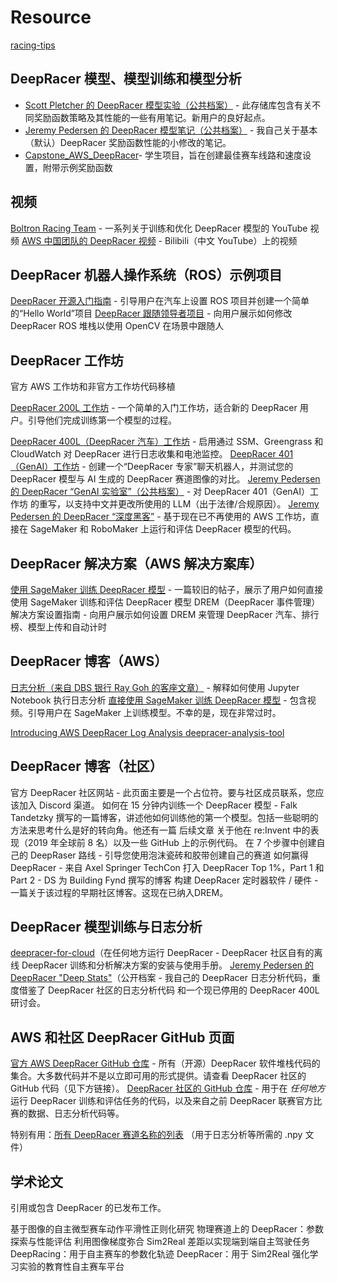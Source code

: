 
# Resource

[racing-tips](https://aws.amazon.com/cn/deepracer/racing-tips/)

## DeepRacer 模型、模型训练和模型分析

- [Scott Pletcher 的 DeepRacer 模型实验（公共档案）](https://github.com/scottpletcher/deepracer) - 此存储库包含有关不同奖励函数策略及其性能的一些有用笔记。新用户的良好起点。
- [Jeremy Pedersen 的 DeepRacer 模型笔记（公共档案）](https://github.com/jeremypedersen/deepracer-notes ) - 我自己关于基本（默认）DeepRacer 奖励函数性能的小修改的笔记。
- [Capstone_AWS_DeepRacer](https://github.com/dgnzlz/Capstone_AWS_DeepRacer)- 学生项目，旨在创建最佳赛车线路和速度设置，附带示例奖励函数

## 视频
[Boltron Racing Team](https://www.youtube.com/watch?v=-4X9cv6Fopw) - 一系列关于训练和优化 DeepRacer 模型的 YouTube 视频
[AWS 中国团队的 DeepRacer 视频](https://space.bilibili.com/418158141/search/video?keyword=deepracer) - Bilibili（中文 YouTube）上的视频

## DeepRacer 机器人操作系统（ROS）示例项目
[DeepRacer 开源入门指南](https://github.com/aws-deepracer/aws-deepracer-launcher) - 引导用户在汽车上设置 ROS 项目并创建一个简单的“Hello World”项目
[DeepRacer 跟随领导者项目](https://github.com/aws-deepracer/aws-deepracer-follow-the-leader-sample-project) - 向用户展示如何修改 DeepRacer ROS 堆栈以使用 OpenCV 在场景中跟随人



## DeepRacer 工作坊
官方 AWS 工作坊和非官方工作坊代码移植


[DeepRacer 200L 工作坊](https://catalog.workshops.aws/deepracer-200l/en-US) - 一个简单的入门工作坊，适合新的 DeepRacer 用户。引导他们完成训练第一个模型的过程。

[DeepRacer 400L（DeepRacer 汽车）工作坊](https://catalog.workshops.aws/deepracer-car-400l/en-US) -  启用通过 SSM、Greengrass 和 CloudWatch 对 DeepRacer 进行日志收集和电池监控。
[DeepRacer 401（GenAI）工作坊](https://catalog.us-east-1.prod.workshops.aws/workshops/d8a88732-5154-49ac-9725-033c0bc74029/en-US/30-lab-1-aws-deepracer-model-evaluator-using-agents) - 创建一个“DeepRacer 专家”聊天机器人，并测试您的 DeepRacer 模型与 AI 生成的 DeepRacer 赛道图像的对比。
[Jeremy Pedersen 的 DeepRacer “GenAI 实验室”（公共档案）](https://github.com/jeremypedersen/deepracer-genai) - 对 DeepRacer 401（GenAI）工作坊 的重写，以支持中文并更改所使用的 LLM（出于法律/合规原因）。
[Jeremy Pedersen 的 DeepRacer “深度黑客”](https://github.com/jeremypedersen/deepracer-deephacks)  - 基于现在已不再使用的 AWS 工作坊，直接在 SageMaker 和 RoboMaker 上运行和评估 DeepRacer 模型的代码。

## DeepRacer 解决方案（AWS 解决方案库）
[使用 SageMaker 训练 DeepRacer 模型](https://aws.amazon.com/cn/solutions/guidance/training-an-aws-deepracer-model-using-amazon-sagemaker/) - 一篇较旧的帖子，展示了用户如何直接使用 SageMaker 训练和评估 DeepRacer 模型
DREM（DeepRacer 事件管理）解决方案设置指南 - 向用户展示如何设置 DREM 来管理 DeepRacer 汽车、排行榜、模型上传和自动计时

## DeepRacer 博客（AWS）
[日志分析（来自 DBS 银行 Ray Goh 的客座文章）](https://aws.amazon.com/cn/blogs/machine-learning/using-log-analysis-to-drive-experiments-and-win-the-aws-deepracer-f1-proam-race/) - 解释如何使用 Jupyter Notebook 执行日志分析
[直接使用 SageMaker 训练 DeepRacer 模型](https://aws.amazon.com/cn/solutions/guidance/aws-deepracer-event-management/) - 包含视频。引导用户在 SageMaker 上训练模型。不幸的是，现在非常过时。

[Introducing AWS DeepRacer Log Analysis ](https://blog.deepracing.io/2020/03/30/introducing-aws-deepracer-log-analysis/)
[deepracer-analysis-tool](https://github.com/aws-deepracer-community/deepracer-analysis/)

## DeepRacer 博客（社区）
官方 DeepRacer 社区网站 - 此页面主要是一个占位符。要与社区成员联系，您应该加入 Discord 渠道。
如何在 15 分钟内训练一个 DeepRacer 模型 - Falk Tandetzky 撰写的一篇博客，讲述他如何训练他的第一个模型。包括一些聪明的方法来思考什么是好的转向角。他还有一篇 后续文章 关于他在 re:Invent 中的表现（2019 年全球前 8 名）以及一些 GitHub 上的示例代码。
在 7 个步骤中创建自己的 DeepRaser 路线 - 引导您使用泡沫瓷砖和胶带创建自己的赛道
如何赢得 DeepRacer - 来自 Axel Springer TechCon
打入 DeepRacer Top 1%，Part 1 和 Part 2 - DS 为 Building Fynd 撰写的博客
构建 DeepRacer 定时器软件 / 硬件 - 一篇关于该过程的早期社区博客。这现在已纳入DREM。

## DeepRacer 模型训练与日志分析
[deepracer-for-cloud](https://aws-deepracer-community.github.io/deepracer-for-cloud/)（在任何地方运行 DeepRacer - DeepRacer 社区自有的离线 DeepRacer 训练和分析解决方案的安装与使用手册。
[Jeremy Pedersen 的 DeepRacer "Deep Stats"](https://github.com/jeremypedersen/deepracer-deepstats)（公开档案 - 我自己的 DeepRacer 日志分析代码，重度借鉴了 DeepRacer 社区的日志分析代码 和一个现已停用的 DeepRacer 400L 研讨会。

## AWS 和社区 DeepRacer GitHub 页面
[官方 AWS DeepRacer GitHub 仓库](https://github.com/aws-deepracer/) - 所有（开源）DeepRacer 软件堆栈代码的集合。大多数代码并不是以立即可用的形式提供。请查看 DeepRacer 社区的 GitHub 代码（见下方链接）。
[DeepRacer 社区的 GitHub 仓库](https://github.com/aws-deepracer-community) - 用于在 *任何地方* 运行 DeepRacer 训练和评估任务的代码，以及来自之前 DeepRacer 联赛官方比赛的数据、日志分析代码等。

特别有用：[所有 DeepRacer 赛道名称的列表](https://github.com/aws-deepracer-community/deepracer-simapp/blob/master/tracks.txt) （用于日志分析等所需的 .npy 文件）

## 学术论文
引用或包含 DeepRacer 的已发布工作。

基于图像的自主微型赛车动作平滑性正则化研究
物理赛道上的 DeepRacer：参数探索与性能评估
利用图像梯度弥合 Sim2Real 差距以实现端到端自主驾驶任务
DeepRacing：用于自主赛车的参数化轨迹
DeepRacer：用于 Sim2Real 强化学习实验的教育性自主赛车平台

